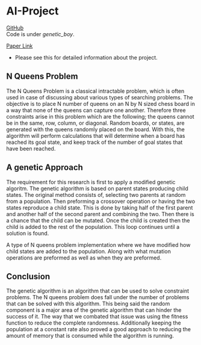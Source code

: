 # AI-Project
[GitHub](https://github.com/jay4842/AI-Project)  
Code is under *genetic_boy*.  
  
[Paper Link](https://www.overleaf.com/read/pcgwmrpzyqjd)    
- Please see this for detailed information about the project.
  
## N Queens Problem
The N Queens Problem is a classical intractable problem, which is often used in case of discussing about various types of searching problems. The objective is to place N number of queens on an N by N sized chess board in a way that none of the queens can capture one another. Therefore three constraints arise in this problem which are the following; the queens cannot be in the same, row, column, or diagonal. Random boards, or states, are generated with the queens randomly placed on the board. With this, the algorithm will perform calculations that will determine when a board has reached its goal state, and keep track of the number of goal states that have been reached.

## A genetic Approach
The requirement for this research is first to apply a modified genetic algoritm. The genetic algorithm is based on parent states producing child states. The original method consists of, selecting two parents at random from a population. Then preforming a crossover operation or having the two states reproduce a child state. This is done by taking half of the first parent and another half of the second parent and combining the two. Then there is a chance that the child can be mutated. Once the child is created then the child is added to the rest of the population. This loop continues until a solution is found.
  
A type of N queens problem implementation where we have modified how child states are added to the population. Along with what mutation operations are preformed as well as when they are preformed.

## Conclusion
The genetic algorithm is an algorithm that can be used to solve constraint problems. The N queens problem does fall under the number of problems that can be solved with this algorithm. This being said the random component is a major area of the genetic algorithm that can hinder the success of it. The way that we combated that issue was using the fitness function to reduce the complete randomness. Additionally keeping the population at a constant rate also proved a good approach to reducing the amount of memory that is consumed while the algorithm is running.
